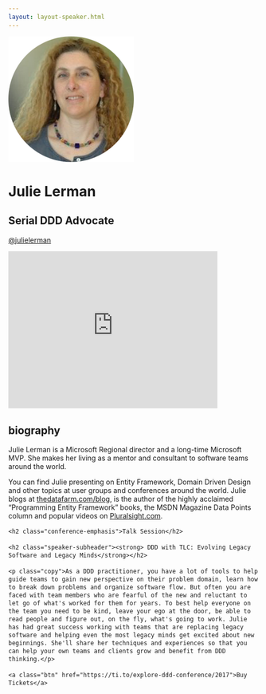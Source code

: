 ```yaml
---
layout: layout-speaker.html
---
```


<div class="container section featured-speaker">
  <div class="row">
  <div class="col-xs-12 col-sm-2 img-container">
    <img class="speaker-page-img" src="../img/speakers/Julie-Lerman-ON.png" />
  </div>
  <div class="col-xs-12 col-sm-10 copy-container">
    <h1 class="speaker-header">Julie Lerman</h1>
    <h2 class="speaker-subtitle">Serial DDD Advocate</h2>
    <p class="copy"><a class="speaker-handle" href="https://twitter.com/julielerman" target="_blank">@julielerman</a></p>
    <div class="video-responsive">
        <iframe width="420" height="315" src="http://www.youtube.com/embed/IlAxebJ4E7c" frameborder="0" allowfullscreen></iframe>
      </div>
    <h2 class="speaker-subheader"><strong>biography</strong></h2>
    <p class="copy">Julie Lerman is a Microsoft Regional director and a long-time Microsoft MVP. She makes her living as a mentor and consultant to software teams around the world.</p>
    <p class="copy">You can find Julie presenting on Entity Framework, Domain Driven Design and other topics at user groups and conferences around the world. Julie blogs at <a href="http://thedatafarm.com/blog" target="_blank">thedatafarm.com/blog</a>, is the author of the highly acclaimed “Programming Entity Framework” books, the MSDN Magazine Data Points column and popular videos on <a href="http://pluralsight.com" target="_blank">Pluralsight.com</a>.</p>

    <h2 class="conference-emphasis">Talk Session</h2>
    
    <h2 class="speaker-subheader"><strong> DDD with TLC: Evolving Legacy Software and Legacy Minds</strong></h2>

    <p class="copy">As a DDD practitioner, you have a lot of tools to help guide teams to gain new perspective on their problem domain, learn how to break down problems and organize software flow. But often you are faced with team members who are fearful of the new and reluctant to let go of what's worked for them for years. To best help everyone on the team you need to be kind, leave your ego at the door, be able to read people and figure out, on the fly, what's going to work. Julie has had great success working with teams that are replacing legacy software and helping even the most legacy minds get excited about new beginnings. She'll share her techniques and experiences so that you can help your own teams and clients grow and benefit from DDD thinking.</p>

    <a class="btn" href="https://ti.to/explore-ddd-conference/2017">Buy Tickets</a>
  </div>
</div>
</div>
